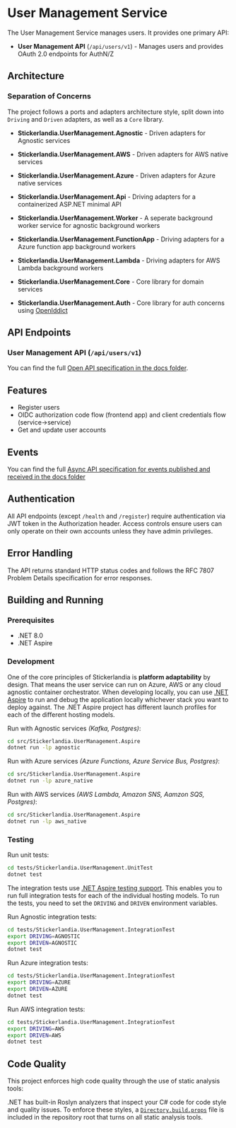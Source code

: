 # User Management Service

The User Management Service manages users. It provides one primary API:

- **User Management API** (`/api/users/v1`) - Manages users and provides OAuth 2.0 endpoints for AuthN/Z

## Architecture

### Separation of Concerns

The project follows a ports and adapters architecture style, split down into `Driving` and `Driven` adapters, as well as a `Core` library.

- **Stickerlandia.UserManagement.Agnostic** - Driven adapters for Agnostic services
- **Stickerlandia.UserManagement.AWS** - Driven adapters for AWS native services
- **Stickerlandia.UserManagement.Azure** - Driven adapters for Azure native services

- **Stickerlandia.UserManagement.Api** - Driving adapters for a containerized ASP.NET minimal API
- **Stickerlandia.UserManagement.Worker** - A seperate background worker service for agnostic background workers
- **Stickerlandia.UserManagement.FunctionApp** - Driving adapters for a Azure function app background workers
- **Stickerlandia.UserManagement.Lambda** - Driving adapters for AWS Lambda background workers

- **Stickerlandia.UserManagement.Core** - Core library for domain services
- **Stickerlandia.UserManagement.Auth** - Core library for auth concerns using [OpenIddict](https://documentation.openiddict.com/)


## API Endpoints

### User Management API (`/api/users/v1`)

You can find the full [Open API specification in the docs folder](./docs/api.yaml).

## Features

- Register users
- OIDC authorization code flow (frontend app) and client credentials flow (service->service) 
- Get and update user accounts

## Events

You can find the full [Async API specification for events published and received in the docs folder](./docs/async_api.yaml)

## Authentication

All API endpoints (except `/health` and `/register`) require authentication via JWT token in the Authorization header. 
Access controls ensure users can only operate on their own accounts unless they have admin privileges.

## Error Handling

The API returns standard HTTP status codes and follows the RFC 7807 Problem Details specification for error responses.

## Building and Running

### Prerequisites
- .NET 8.0
- .NET Aspire

### Development

One of the core principles of Stickerlandia is **platform adaptability** by design. That means the user service can run on Azure, AWS or any cloud agnostic container orchestrator. When developing locally, you can use [.NET Aspire](https://learn.microsoft.com/en-us/dotnet/aspire/get-started/aspire-overview) to run and debug the application locally whichever stack you want to deploy against. The .NET Aspire project has different launch profiles for each of the different hosting models.

Run with Agnostic services *(Kafka, Postgres)*:
```bash
cd src/Stickerlandia.UserManagement.Aspire
dotnet run -lp agnostic
```

Run with Azure services *(Azure Functions, Azure Service Bus, Postgres)*:
```bash
cd src/Stickerlandia.UserManagement.Aspire
dotnet run -lp azure_native
```

Run with AWS services *(AWS Lambda, Amazon SNS, Aamzon SQS, Postgres)*:
```bash
cd src/Stickerlandia.UserManagement.Aspire
dotnet run -lp aws_native
```

### Testing

Run unit tests:
```bash
cd tests/Stickerlandia.UserManagement.UnitTest
dotnet test
```

The integration tests use [.NET Aspire testing support](https://learn.microsoft.com/en-us/dotnet/aspire/testing/write-your-first-test?pivots=xunit). This enables you to run full integration tests for each of the individual hosting models. To run the tests, you need to set the `DRIVING` and `DRIVEN` environment variables.

Run Agnostic integration tests:
```bash
cd tests/Stickerlandia.UserManagement.IntegrationTest
export DRIVING=AGNOSTIC
export DRIVEN=AGNOSTIC
dotnet test
```

Run Azure integration tests:
```bash
cd tests/Stickerlandia.UserManagement.IntegrationTest
export DRIVING=AZURE
export DRIVEN=AZURE
dotnet test
```

Run AWS integration tests:
```bash
cd tests/Stickerlandia.UserManagement.IntegrationTest
export DRIVING=AWS
export DRIVEN=AWS
dotnet test
```

## Code Quality

This project enforces high code quality through the use of static analysis tools:

.NET has built-in Roslyn analyzers that inspect your C# code for code style and quality issues. To enforce these styles, a [`Directory.build.props`](./Directory.build.props) file is included in the repository root that turns on all static analysis tools.
